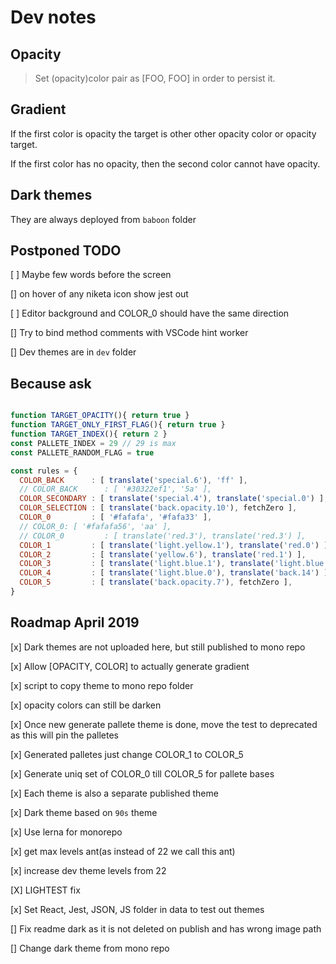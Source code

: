 # Dev notes

## Opacity

> Set (opacity)color pair as [FOO, FOO] in order to persist it.

## Gradient

If the first color is opacity the target is other other opacity color or opacity target.

If the first color has no opacity, then the second color cannot have opacity.

## Dark themes

They are always deployed from `baboon` folder

## Postponed TODO

[ ] Maybe few words before the screen

[] on hover of any niketa icon show jest out

[ ] Editor background and COLOR_0 should have the same direction

[] Try to bind method comments with VSCode hint worker

[] Dev themes are in `dev` folder

## Because ask

```javascript

function TARGET_OPACITY(){ return true }
function TARGET_ONLY_FIRST_FLAG(){ return true }
function TARGET_INDEX(){ return 2 }
const PALLETE_INDEX = 29 // 29 is max
const PALLETE_RANDOM_FLAG = true

const rules = {
  COLOR_BACK      : [ translate('special.6'), 'ff' ],
  // COLOR_BACK      : [ '#30322ef1', '5a' ],
  COLOR_SECONDARY : [ translate('special.4'), translate('special.0') ],
  COLOR_SELECTION : [ translate('back.opacity.10'), fetchZero ],
  COLOR_0         : [ '#fafafa', '#fafa33' ],
  // COLOR_0: [ '#fafafa56', 'aa' ],
  // COLOR_0         : [ translate('red.3'), translate('red.3') ],
  COLOR_1         : [ translate('light.yellow.1'), translate('red.0') ],
  COLOR_2         : [ translate('yellow.6'), translate('red.1') ],
  COLOR_3         : [ translate('light.blue.1'), translate('light.blue.1') ],
  COLOR_4         : [ translate('light.blue.0'), translate('back.14') ],
  COLOR_5         : [ translate('back.opacity.7'), fetchZero ],
}
```



## Roadmap April 2019

[x] Dark themes are not uploaded here, but still published to mono repo

[x] Allow [OPACITY, COLOR] to actually generate gradient

[x] script to copy theme to mono repo folder

[x] opacity colors can still be darken

[x] Once new generate pallete theme is done, move the test to deprecated as this will pin the palletes  

[x] Generated palletes just change COLOR_1 to COLOR_5

[x] Generate uniq set of COLOR_0 till COLOR_5 for pallete bases

[x] Each theme is also a separate published theme

[x] Dark theme based on `90s` theme

[x] Use lerna for monorepo

[x] get max levels ant(as instead of 22 we call this ant)

[x] increase dev theme levels from 22

[X] LIGHTEST fix

[x] Set React, Jest, JSON, JS folder in data to test out themes

[] Fix readme dark as it is not deleted on publish and has wrong image path

[] Change dark theme from mono repo
